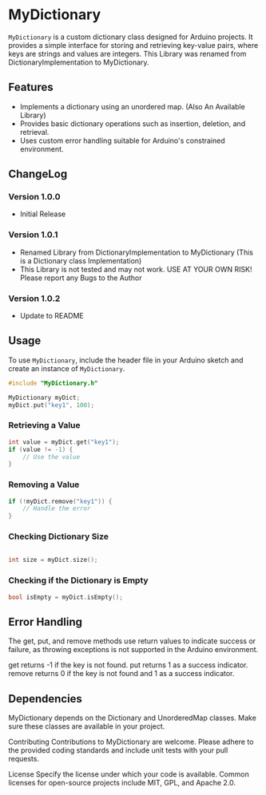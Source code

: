 # MyDictionary

`MyDictionary` is a custom dictionary class designed for Arduino projects. It provides a simple interface for storing and retrieving key-value pairs, where keys are strings and values are integers. This Library was renamed from DictionaryImplementation to MyDictionary.

## Features

- Implements a dictionary using an unordered map. (Also An Available Library)
- Provides basic dictionary operations such as insertion, deletion, and retrieval.
- Uses custom error handling suitable for Arduino's constrained environment.

## ChangeLog
### Version 1.0.0
* Initial Release
### Version 1.0.1
* Renamed Library from DictionaryImplementation to MyDictionary (This is a Dictionary class Implementation)
* This Library is not tested and may not work. USE AT YOUR OWN RISK! Please report any Bugs to the Author
### Version 1.0.2
* Update to README

    
## Usage

To use `MyDictionary`, include the header file in your Arduino sketch and create an instance of `MyDictionary`.

```cpp
#include "MyDictionary.h"

MyDictionary myDict;
myDict.put("key1", 100);

```

### Retrieving a Value
```cpp
int value = myDict.get("key1");
if (value != -1) {
    // Use the value
}
```
### Removing a Value
```cpp
if (!myDict.remove("key1")) {
    // Handle the error
}
```
### Checking Dictionary Size
```cpp

int size = myDict.size();

```
### Checking if the Dictionary is Empty
```cpp
bool isEmpty = myDict.isEmpty();
```
## Error Handling
The get, put, and remove methods use return values to indicate success or failure, as throwing exceptions is not supported in the Arduino environment.

get returns -1 if the key is not found.
put returns 1 as a success indicator.
remove returns 0 if the key is not found and 1 as a success indicator.

## Dependencies
MyDictionary depends on the Dictionary and UnorderedMap classes. Make sure these classes are available in your project.

Contributing
Contributions to MyDictionary are welcome. Please adhere to the provided coding standards and include unit tests with your pull requests.

License
Specify the license under which your code is available. Common licenses for open-source projects include MIT, GPL, and Apache 2.0.
